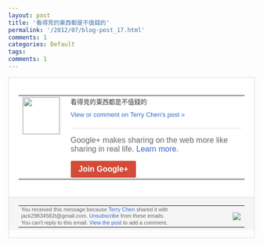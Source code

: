 ```yaml
---
layout: post
title: '看得見的東西都是不值錢的'
permalink: '/2012/07/blog-post_17.html'
comments: 1
categories: Default
tags: 
comments: 1
---
```

<div style="border:solid 1px #dfdfdf;color:#686868;font:13px Arial"><div style="background-color:#fff;padding:20px;"><table cellpadding="0" cellspacing="0"><tr><td style="padding-right:15px;vertical-align:top"><a href="https://plus.google.com/_/notifications/emlink?emrecipient=110200756825219614165&amp;emid=COjY96fmoLECFRdy3godE3MAAA&amp;path=%2F108643996575278738906&amp;dt=1342531161683&amp;uob=8"><img height="75" src="https://lh3.googleusercontent.com/-KKRGTyJ5Bl0/AAAAAAAAAAI/AAAAAAAAEEY/jllxqER5dCk/s75-c-k-a/photo.jpg" style="border:solid 1px #cccccc;" width="75"/></a></td><td style="width:578px;color:#333;font:13px Arial;vertical-align:top;"><div style="padding-bottom:10px">看得見的東西都是不值錢的</div><a href="https://plus.google.com/_/notifications/emlink?emrecipient=110200756825219614165&amp;emid=COjY96fmoLECFRdy3godE3MAAA&amp;path=%2F108643996575278738906%2Fposts%2F8uosXwcMG2b%3Fgpinv%3DAMIXal-FSbWSv-7XqHA4nYX5-Jnmz02ZojaW3kv8mamzAH5ypK4-dK1KtmTkIYG_3Ogh-cwni6UwRQmxTcpR4s12ZDyibcGJttzk67tGnWx-yT6AX4sVUaM&amp;dt=1342531161683&amp;uob=8" style="color:#3366CC;text-decoration:none;">View or comment on Terry Chen's post »</a><div style="margin-top:20px;border-top:solid 1px #dfdfdf"><div style="padding:15px 0;color:#686868;font:16px Arial;">Google+ makes sharing on the web more like sharing in real life. <a href="http://www.google.com/+/learnmore/" style="color:#3366CC;text-decoration:none;">Learn more</a>.</div><a href="https://plus.google.com/_/notifications/emlink?emrecipient=110200756825219614165&amp;emid=COjY96fmoLECFRdy3godE3MAAA&amp;path=%2F%3Fgpinv%3DAMIXal-FSbWSv-7XqHA4nYX5-Jnmz02ZojaW3kv8mamzAH5ypK4-dK1KtmTkIYG_3Ogh-cwni6UwRQmxTcpR4s12ZDyibcGJttzk67tGnWx-yT6AX4sVUaM&amp;dt=1342531161683&amp;uob=8" style="display:inline-block;padding:7px 15px;background-color:#d44b38; color:#fff;font-size:16px; font-weight:bold;border-radius:2px;-webkit-border-radius:2px; -moz-border-radius:2px;border:solid 1px #c43b28; white-space:nowrap;text-decoration:none">Join Google+</a></div></td></tr></table></div><div style="border-top:solid 1px #dfdfdf;padding:0 20px; background-color:#f5f5f5"><table cellpadding="0" cellspacing="0" style="height:50px"><tbody><tr><td style="vertical-align:middle;width:100%; color:#636363;font:11px Arial; line-height:120%">You received this message because <a href="https://plus.google.com/_/notifications/emlink?emrecipient=110200756825219614165&amp;emid=COjY96fmoLECFRdy3godE3MAAA&amp;path=%2F108643996575278738906%3Fgpinv%3DAMIXal-FSbWSv-7XqHA4nYX5-Jnmz02ZojaW3kv8mamzAH5ypK4-dK1KtmTkIYG_3Ogh-cwni6UwRQmxTcpR4s12ZDyibcGJttzk67tGnWx-yT6AX4sVUaM&amp;dt=1342531161683&amp;uob=8" style="color:#3366CC;text-decoration:none;">Terry Chen</a> shared it with jack29834582t@gmail.com. <a href="https://plus.google.com/_/notifications/emlink?emrecipient=110200756825219614165&amp;emid=COjY96fmoLECFRdy3godE3MAAA&amp;path=%2F_%2Fnonplus%2Femailsettings%3Fgpinv%3DAMIXal-FSbWSv-7XqHA4nYX5-Jnmz02ZojaW3kv8mamzAH5ypK4-dK1KtmTkIYG_3Ogh-cwni6UwRQmxTcpR4s12ZDyibcGJttzk67tGnWx-yT6AX4sVUaM%26est%3DADH5u8Xwom5UwYfsAwqtHJxLs_9USgapCw7IFsy6BMxN6LhuocFrpZmfDTSWvaPe8OqPRyxboBCSQ01gDllXdpcZvn3S7YyavIEH27869U2OMCcYTXvxxsBZJfPVjaFQwwzljDhYQbIaPeIcy2e5cI3O3jqF_knXWg&amp;dt=1342531161683&amp;uob=8" style="color:#3366CC;text-decoration:none;">Unsubscribe</a> from these emails.<br/>You can't reply to this email. <a href="https://plus.google.com/_/notifications/emlink?emrecipient=110200756825219614165&amp;emid=COjY96fmoLECFRdy3godE3MAAA&amp;path=%2F108643996575278738906%2Fposts%2F8uosXwcMG2b%3Fgpinv%3DAMIXal-FSbWSv-7XqHA4nYX5-Jnmz02ZojaW3kv8mamzAH5ypK4-dK1KtmTkIYG_3Ogh-cwni6UwRQmxTcpR4s12ZDyibcGJttzk67tGnWx-yT6AX4sVUaM&amp;dt=1342531161683&amp;uob=8" style="color:#3366CC;text-decoration:none;">View the post</a> to add a comment.<br/></td><td><img src="https://ssl.gstatic.com/s2/oz/images/notifications/logo/google-plus-6617a72bb36cc548861652780c9e6ff1.png"/></td></tr></tbody></table></div></div>